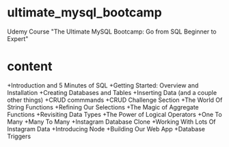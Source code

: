 # ultimate_mysql_bootcamp
Udemy Course "The Ultimate MySQL Bootcamp: Go from SQL Beginner to Expert"

# content
+Introduction and 5 Minutes of SQL
+Getting Started: Overview and Installation
+Creating Databases and Tables
+Inserting Data (and a couple other things)
+CRUD commmands
+CRUD Challenge Section
+The World Of String Functions
+Refining Our Selections
+The Magic of Aggregate Functions
+Revisiting Data Types
+The Power of Logical Operators
+One To Many
+Many To Many
+Instagram Database Clone
+Working With Lots Of Instagram Data
+Introducing Node
+Building Our Web App
+Database Triggers
